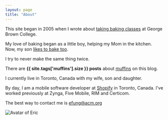 ```yaml
---
layout: page
title: "About"
---
```

This site began in 2005 when I wrote about [taking baking classes](/gbc) at George Brown College.

My love of baking began as a little boy, helping my Mom in the kitchen.
Now, my son [likes to bake
too](https://www.youtube.com/watch?v=PqfQJCSHVGo).

I try to never make the same thing twice. 

There are **{{ site.tags['muffins'].size }} posts** about [muffins](/tag/muffins) on this blog.

I currently live in Toronto, Canada with my wife, son and daughter.

By day, I am a mobile software developer at [Shopify](http://shopify.com/mobile)
in Toronto, Canada. I've worked previously at Zynga, Five Mobile, RIM and Certicom.

The best way to contact me is 
[efung@acm.org](mailto:efung@acm.org)

<img class="avatar" src="http://www.gravatar.com/avatar/877215a85ea128b67b4334142a6df260.png" alt="Avatar of Eric">
